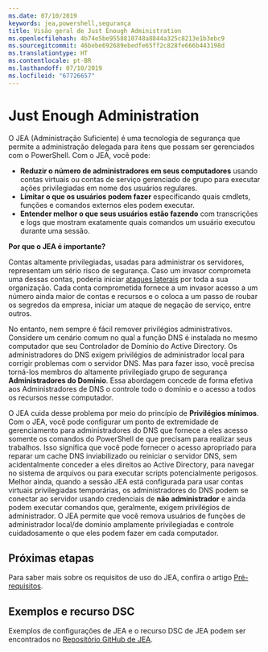 ```yaml
---
ms.date: 07/10/2019
keywords: jea,powershell,segurança
title: Visão geral de Just Enough Administration
ms.openlocfilehash: 4b74e5be9558810748a8844a325c8213e1b3ebc9
ms.sourcegitcommit: 46bebe692689ebedfe65ff2c828fe666b443198d
ms.translationtype: HT
ms.contentlocale: pt-BR
ms.lasthandoff: 07/10/2019
ms.locfileid: "67726657"
---
```

# <a name="just-enough-administration"></a>Just Enough Administration

O JEA (Administração Suficiente) é uma tecnologia de segurança que permite a administração delegada para itens que possam ser gerenciados com o PowerShell. Com o JEA, você pode:

- **Reduzir o número de administradores em seus computadores** usando contas virtuais ou contas de serviço gerenciado de grupo para executar ações privilegiadas em nome dos usuários regulares.
- **Limitar o que os usuários podem fazer** especificando quais cmdlets, funções e comandos externos eles podem executar.
- **Entender melhor o que seus usuários estão fazendo** com transcrições e logs que mostram exatamente quais comandos um usuário executou durante uma sessão.

**Por que o JEA é importante?**

Contas altamente privilegiadas, usadas para administrar os servidores, representam um sério risco de segurança. Caso um invasor comprometa uma dessas contas, poderia iniciar [ataques laterais](https://aka.ms/pth) por toda a sua organização. Cada conta comprometida fornece a um invasor acesso a um número ainda maior de contas e recursos e o coloca a um passo de roubar os segredos da empresa, iniciar um ataque de negação de serviço, entre outros.

No entanto, nem sempre é fácil remover privilégios administrativos. Considere um cenário comum no qual a função DNS é instalada no mesmo computador que seu Controlador de Domínio do Active Directory. Os administradores do DNS exigem privilégios de administrador local para corrigir problemas com o servidor DNS. Mas para fazer isso, você precisa torná-los membros do altamente privilegiado grupo de segurança **Administradores do Domínio**. Essa abordagem concede de forma efetiva aos Administradores de DNS o controle todo o domínio e o acesso a todos os recursos nesse computador.

O JEA cuida desse problema por meio do princípio de **Privilégios mínimos**. Com o JEA, você pode configurar um ponto de extremidade de gerenciamento para administradores do DNS que fornece a eles acesso somente os comandos do PowerShell de que precisam para realizar seus trabalhos. Isso significa que você pode fornecer o acesso apropriado para reparar um cache DNS inviabilizado ou reiniciar o servidor DNS, sem acidentalmente conceder a eles direitos ao Active Directory, para navegar no sistema de arquivos ou para executar scripts potencialmente perigosos. Melhor ainda, quando a sessão JEA está configurada para usar contas virtuais privilegiadas temporárias, os administradores do DNS podem se conectar ao servidor usando credenciais de **não administrador** e ainda podem executar comandos que, geralmente, exigem privilégios de administrador. O JEA permite que você remova usuários de funções de administrador local/de domínio amplamente privilegiadas e controle cuidadosamente o que eles podem fazer em cada computador.

## <a name="next-steps"></a>Próximas etapas

Para saber mais sobre os requisitos de uso do JEA, confira o artigo [Pré-requisitos](prerequisites.md).

## <a name="samples-and-dsc-resource"></a>Exemplos e recurso DSC

Exemplos de configurações de JEA e o recurso DSC de JEA podem ser encontrados no [Repositório GitHub de JEA](https://github.com/PowerShell/JEA).
